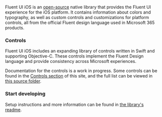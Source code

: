 Fluent UI iOS is an [open-source](https://github.com/microsoft/fluentui-apple) native library that provides the Fluent UI experience for the iOS platform. It contains information about colors and typography, as well as custom controls and customizations for platform controls, all from the official Fluent design language used in Microsoft 365 products.

### Controls

Fluent UI iOS includes an expanding library of controls written in Swift and supporting Objective-C. These controls implement the Fluent Design language and provide consistency across Microsoft experiences.

Documentation for the controls is a work in progress. Some controls can be found in the <a href="#/controls/ios" target="_blank">Controls section</a> of this site, and the full list can be viewed in [this source folder](https://github.com/microsoft/fluentui-apple/tree/master/ios/FluentUI).

### Start developing

Setup instructions and more information can be found in [the library's readme](https://github.com/microsoft/fluentui-apple/blob/master/README.md).
